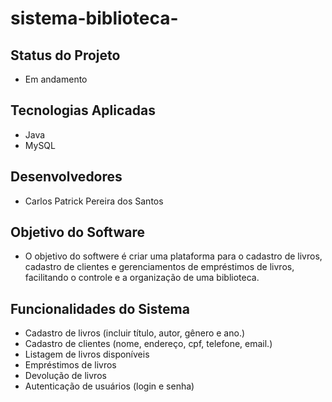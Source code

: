 # sistema-biblioteca-

## Status do Projeto
- Em andamento

## Tecnologias Aplicadas

- Java
- MySQL

## Desenvolvedores 

- Carlos Patrick Pereira dos Santos

## Objetivo do Software

- O objetivo do softwere é criar uma plataforma para o cadastro de livros, cadastro de clientes
    e gerenciamentos de empréstimos de livros, facilitando o controle e a 
    organização de uma biblioteca.

## Funcionalidades do Sistema

- Cadastro de livros (incluir título, autor, gênero e ano.)
- Cadastro de clientes (nome, endereço, cpf, telefone, email.)
- Listagem de livros disponíveis
- Empréstimos de livros
- Devolução de livros
- Autenticação de usuários (login e senha)
